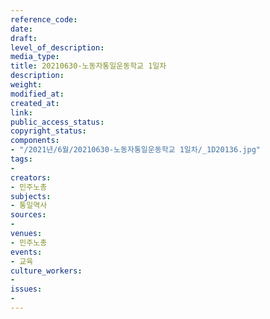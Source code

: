 ```yaml
---
reference_code: 
date: 
draft: 
level_of_description: 
media_type: 
title: 20210630-노동자통일운동학교 1일차
description: 
weight: 
modified_at: 
created_at: 
link: 
public_access_status: 
copyright_status: 
components:
- "/2021년/6월/20210630-노동자통일운동학교 1일차/_1D20136.jpg"
tags:
- 
creators:
- 민주노총
subjects:
- 통일역사
sources:
- 
venues:
- 민주노총
events:
- 교육
culture_workers:
- 
issues:
- 
---
```


